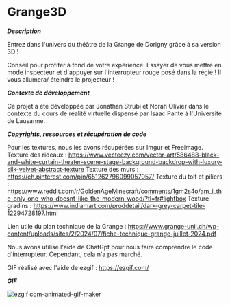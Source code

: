 # Grange3D

**_Description_**

Entrez dans l'univers du théâtre de la Grange de Dorigny grâce à sa version 3D ! 

Conseil pour profiter à fond de votre expérience: Essayer de vous mettre en mode inspecteur et d'appuyer sur l'interrupteur rouge posé dans la régie ! Il vous allumera/ éteindra le projecteur !

**_Contexte de développement_**

Ce projet a été développée par Jonathan Strübi et Norah Olivier dans le contexte du cours de réalité virtuelle dispensé par Isaac Pante à l'Université de Lausanne. 

**_Copyrights, ressources et récupération de code_**

Pour les textures, nous les avons récupérées sur Imgur et Freeimage. 
Texture des rideaux : https://www.vecteezy.com/vector-art/586488-black-and-white-curtain-theater-scene-stage-background-backdrop-with-luxury-silk-velvet-abstract-texture 
Texture des murs : https://ch.pinterest.com/pin/651262796099057057/ 
Texture du toit et piliers : https://www.reddit.com/r/GoldenAgeMinecraft/comments/1gm2s4o/am_i_the_only_one_who_doesnt_like_the_modern_wood/?tl=fr#lightbox
Texture gradins : https://www.indiamart.com/proddetail/dark-grey-carpet-tile-12294728197.html 

Lien utile du plan technique de la Grange : https://www.grange-unil.ch/wp-content/uploads/sites/2/2024/07/fiche-technique-grange-juillet-2024.pdf 

Nous avons utilisé l'aide de ChatGpt pour nous faire comprendre le code d'interrupteur. Cependant, cela n'a pas marché.

GIF réalisé avec l'aide de ezgif : https://ezgif.com/ 

**_GIF_**

![ezgif com-animated-gif-maker](https://github.com/user-attachments/assets/cb56cb5b-029a-4f92-9d75-caf941a8f58e)
